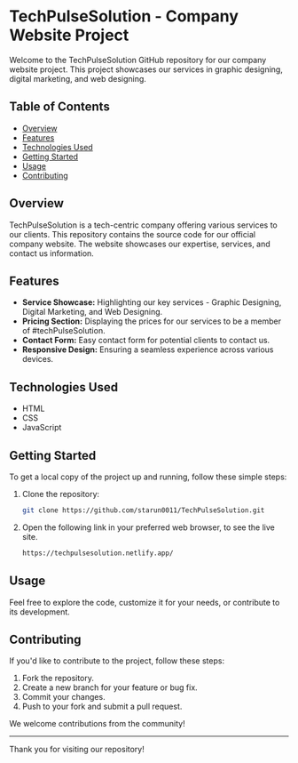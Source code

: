# TechPulseSolution - Company Website Project

Welcome to the TechPulseSolution GitHub repository for our company website project. This project showcases our services in graphic designing, digital marketing, and web designing.

## Table of Contents
- [Overview](#overview)
- [Features](#features)
- [Technologies Used](#technologies-used)
- [Getting Started](#getting-started)
- [Usage](#usage)
- [Contributing](#contributing)

## Overview

TechPulseSolution is a tech-centric company offering various services to our clients. This repository contains the source code for our official company website. The website showcases our expertise, services, and contact us information.

## Features

- **Service Showcase:** Highlighting our key services - Graphic Designing, Digital Marketing, and Web Designing.
- **Pricing  Section:** Displaying the prices for our services to be a member of #techPulseSolution.
- **Contact Form:** Easy contact form for potential clients to contact us.
- **Responsive Design:** Ensuring a seamless experience across various devices.

## Technologies Used

- HTML
- CSS
- JavaScript

## Getting Started

To get a local copy of the project up and running, follow these simple steps:

1. Clone the repository:

    ```bash
    git clone https://github.com/starun0011/TechPulseSolution.git
    ```

2. Open the following link in your preferred web browser, to see the live site.
   
    ```bash
    https://techpulsesolution.netlify.app/
    ```
  

## Usage

Feel free to explore the code, customize it for your needs, or contribute to its development.

## Contributing

If you'd like to contribute to the project, follow these steps:

1. Fork the repository.
2. Create a new branch for your feature or bug fix.
3. Commit your changes.
4. Push to your fork and submit a pull request.

We welcome contributions from the community!

---

Thank you for visiting our repository!
